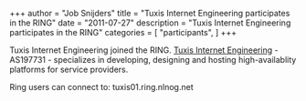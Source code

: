 +++
author = "Job Snijders"
title = "Tuxis Internet Engineering participates in the RING"
date = "2011-07-27"
description = "Tuxis Internet Engineering participates in the RING"
categories = [
    "participants",
]
+++

Tuxis Internet Engineering joined the RING. <a href="https://www.tuxis.nl/">Tuxis Internet Engineering</a> - AS197731 - specializes in developing, designing and hosting high-availablity platforms for service providers. 

Ring users can connect to: tuxis01.ring.nlnog.net

